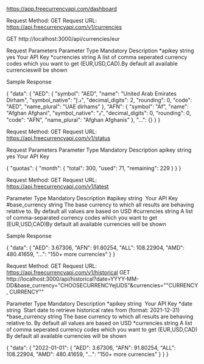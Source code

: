 https://app.freecurrencyapi.com/dashboard

Request Method: GET
Request URL: https://api.freecurrencyapi.com/v1/currencies

GET http://localhost:3000/api/currencies/eur


Request Parameters
Parameter	Type	Mandatory	Description
*apikey	   string	️  yes      	Your API Key
*currencies	string	 A list of comma seperated currency codes which you want to get (EUR,USD,CAD).By default all available currencieswill be shown

Sample Response

{
    "data": {
        "AED": {
            "symbol": "AED",
            "name": "United Arab Emirates Dirham",
            "symbol_native": "د.إ",
            "decimal_digits": 2,
            "rounding": 0,
            "code": "AED",
            "name_plural": "UAE dirhams"
        },
        "AFN": {
            "symbol": "Af",
            "name": "Afghan Afghani",
            "symbol_native": "؋",
            "decimal_digits": 0,
            "rounding": 0,
            "code": "AFN",
            "name_plural": "Afghan Afghanis"
        },
        "...": {}
    }
}


Request Method: GET
Request URL: https://api.freecurrencyapi.com/v1/status

Request Parameters
Parameter	Type	Mandatory	Description
apikey	string	️	   yes       Your API Key

{
    "quotas": {
        "month": {
            "total": 300,
            "used": 71,
            "remaining": 229
        }
    }
}


Request Method: GET
Request URL: https://api.freecurrencyapi.com/v1/latest


Parameter	     Type	Mandatory	Description
#apikey	        string	️	Your API Key
#base_currency	string		The base currency to which all results are behaving relative to. By default all values are based on USD
#currencies	    string		A list of comma-separated currency codes which you want to get (EUR,USD,CAD)By default all available currencies will be shown

Sample Response

{
    "data": {
        "AED": 3.67306,
        "AFN": 91.80254,
        "ALL": 108.22904,
        "AMD": 480.41659,
        "...": "150+ more currencies"
    }
}

Request Method: GET
Request URL: https://api.freecurrencyapi.com/v1/historical
GET http://localhost:3000/api/historical?date=YYYY-MM-DD&base_currency="CHOOSECURRENCYejUDS"&currencies=""CURRENCY, CURRENCY""



Parameter	     Type	 Mandatory	 Description
*apikey	        string	️	          Your API Key
*date	        string	️	          Start date to retrieve historical rates from (format: 2021-12-31)
*base_currency	string		         The base currency to which all results are behaving relative to. By default all values are based on USD
*currencies	    string               A list of comma seperated currency codes which you want to get (EUR,USD,CAD) By default all available currencies will be shown

{
    "data": {
        "2022-01-01": {
            "AED": 3.67306,
            "AFN": 91.80254,
            "ALL": 108.22904,
            "AMD": 480.41659,
            "...": "150+ more currencies"
        }
    }
}